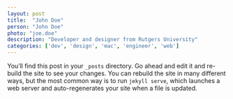 ```yaml
---
layout: post
title:  "John Doe"
person: "John Doe"
photo: "joe.doe"
description: "Developer and designer from Rutgers University"
categories: ['dev', 'design', 'mac', 'engineer', 'web']
---
```


You’ll find this post in your `_posts` directory. Go ahead and edit it and re-build the site to see your changes. You can rebuild the site in many different ways, but the most common way is to run `jekyll serve`, which launches a web server and auto-regenerates your site when a file is updated.
